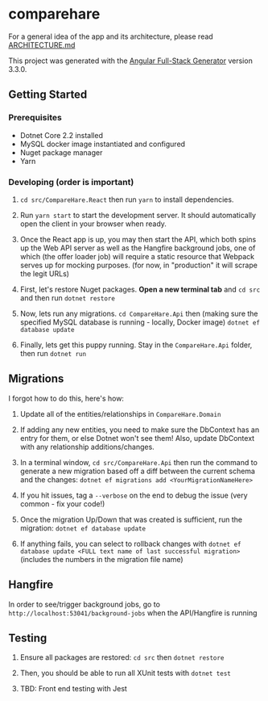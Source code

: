 # comparehare

For a general idea of the app and its architecture, please read [ARCHITECTURE.md](ARCHITECTURE.md)

This project was generated with the [Angular Full-Stack Generator](https://github.com/DaftMonk/generator-angular-fullstack) version 3.3.0.

## Getting Started

### Prerequisites

- Dotnet Core 2.2 installed
- MySQL docker image instantiated and configured
- Nuget package manager
- Yarn

### Developing (order is important)

1. `cd src/CompareHare.React` then run `yarn` to install dependencies.

2.  Run `yarn start` to start the development server. It should automatically open the client in your browser when ready.

3. Once the React app is up, you may then start the API, which both spins up the Web API server as well as the Hangfire background jobs, one of which (the offer loader job) will require a static resource that Webpack serves up for mocking purposes. (for now, in "production" it will scrape the legit URLs)

4. First, let's restore Nuget packages. **Open a new terminal tab** and `cd src` and then run `dotnet restore`

5. Now, lets run any migrations. `cd CompareHare.Api` then (making sure the specified MySQL database is running - locally, Docker image) `dotnet ef database update`

6. Finally, lets get this puppy running. Stay in the `CompareHare.Api` folder, then run `dotnet run`

## Migrations
I forgot how to do this, here's how:

1. Update all of the entities/relationships in `CompareHare.Domain`

2. If adding any new entities, you need to make sure the DbContext has an entry for them, or else Dotnet won't see them! Also, update DbContext with any relationship additions/changes.

3. In a terminal window, `cd src/CompareHare.Api` then run the command to generate a new migration based off a diff between the current schema and the changes:
`dotnet ef migrations add <YourMigrationNameHere>`

4. If you hit issues, tag a `--verbose` on the end to debug the issue (very common - fix your code!)

5. Once the migration Up/Down that was created is sufficient, run the migration: `dotnet ef database update`

6. If anything fails, you can select to rollback changes with `dotnet ef database update <FULL text name of last successful migration>` (includes the numbers in the migration file name)

## Hangfire
In order to see/trigger background jobs, go to `http://localhost:53041/background-jobs` when the API/Hangfire is running
## Testing

1. Ensure all packages are restored: `cd src` then `dotnet restore`

2. Then, you should be able to run all XUnit tests with `dotnet test`

3. TBD: Front end testing with Jest
